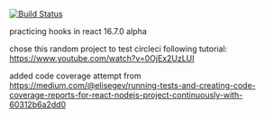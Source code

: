 [![Build Status](https://travis-ci.org/muscaiu/hooks-practice.svg?branch=master)](https://travis-ci.org/muscaiu/hooks-practice)

practicing hooks in react 16.7.0 alpha 

chose this random project to test circleci following tutorial: https://www.youtube.com/watch?v=0OjEx2UzLUI

added code coverage attempt from https://medium.com/@elisegev/running-tests-and-creating-code-coverage-reports-for-react-nodejs-project-continuously-with-60312b6a2dd0
